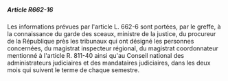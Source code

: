 ##### Article R662-16

Les informations prévues par l'article L. 662-6 sont portées, par le greffe, à la connaissance du garde des sceaux, ministre de la justice, du procureur de la République près les tribunaux qui ont désigné les personnes concernées, du magistrat inspecteur régional, du magistrat coordonnateur mentionné à l'article R. 811-40 ainsi qu'au Conseil national des administrateurs judiciaires et des mandataires judiciaires, dans les deux mois qui suivent le terme de chaque semestre.

